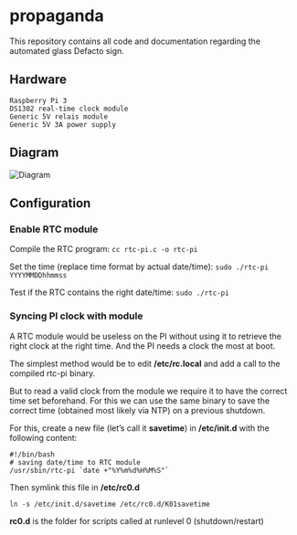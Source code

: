 # propaganda

This repository contains all code and documentation regarding the automated glass Defacto sign.

## Hardware

```
Raspberry Pi 3
DS1302 real-time clock module
Generic 5V relais module
Generic 5V 3A power supply
```

## Diagram
![Diagram](diagram.png)

## Configuration
### Enable RTC module
 
Compile the RTC program:
`cc rtc-pi.c -o rtc-pi`

Set the time (replace time format by actual date/time):
`sudo ./rtc-pi YYYYMMDDhhmmss`

Test if the RTC contains the right date/time:
`sudo ./rtc-pi`

### Syncing PI clock with module
A RTC module would be useless on the PI without using it to retrieve the right clock at the right time. And the PI needs a clock the most at boot.

The simplest method would be to edit **/etc/rc.local** and add a call to the compiled rtc-pi binary.

But to read a valid clock from the module we require it to have the correct time set beforehand. For this we can use the same binary to save the correct time (obtained most likely via NTP) on a previous shutdown.

For this, create a new file (let’s call it **savetime**) in **/etc/init.d** with the following content:

```
#!/bin/bash
# saving date/time to RTC module
/usr/sbin/rtc-pi `date +"%Y%m%d%H%M%S"`
```

Then symlink this file in **/etc/rc0.d**

`ln -s /etc/init.d/savetime /etc/rc0.d/K01savetime`

**rc0.d** is the folder for scripts called at runlevel 0 (shutdown/restart)
